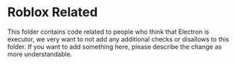 # Roblox Related

This folder contains code related to people who think that Electron is executor,
we very want to not add any additional checks or disallows to this folder. If
you want to add something here, please describe the change as more
understandable.
